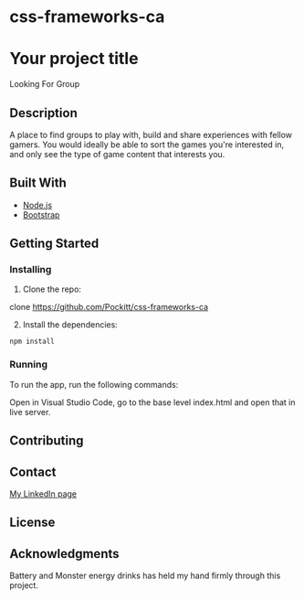 # css-frameworks-ca

# Your project title

Looking For Group

## Description

A place to find groups to play with, build and share experiences with fellow gamers.
You would ideally be able to sort the games you're interested in, and only see the type of game content that interests you.

## Built With

- [Node.js](https://nodejs.org/)
- [Bootstrap](https://getbootstrap.com)

## Getting Started

### Installing

1. Clone the repo:

clone https://github.com/Pockitt/css-frameworks-ca

2. Install the dependencies:

```
npm install
```

### Running

To run the app, run the following commands:

Open in Visual Studio Code, go to the base level index.html and open that in live server.

## Contributing

## Contact

[My LinkedIn page](https://www.linkedin.com/in/simen-magnussen-a01123265/)

## License

## Acknowledgments

Battery and Monster energy drinks has held my hand firmly through this project.
